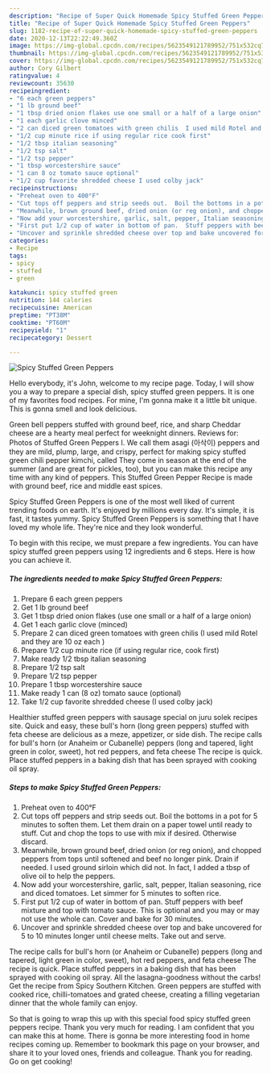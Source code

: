 ```yaml
---
description: "Recipe of Super Quick Homemade Spicy Stuffed Green Peppers"
title: "Recipe of Super Quick Homemade Spicy Stuffed Green Peppers"
slug: 1182-recipe-of-super-quick-homemade-spicy-stuffed-green-peppers
date: 2020-12-13T22:22:49.360Z
image: https://img-global.cpcdn.com/recipes/5623549121789952/751x532cq70/spicy-stuffed-green-peppers-recipe-main-photo.jpg
thumbnail: https://img-global.cpcdn.com/recipes/5623549121789952/751x532cq70/spicy-stuffed-green-peppers-recipe-main-photo.jpg
cover: https://img-global.cpcdn.com/recipes/5623549121789952/751x532cq70/spicy-stuffed-green-peppers-recipe-main-photo.jpg
author: Cory Gilbert
ratingvalue: 4
reviewcount: 35630
recipeingredient:
- "6 each green peppers"
- "1 lb ground beef"
- "1 tbsp dried onion flakes use one small or a half of a large onion"
- "1 each garlic clove minced"
- "2 can diced green tomatoes with green chilis  I used mild Rotel and they are 10 oz each "
- "1/2 cup minute rice if using regular rice cook first"
- "1/2 tbsp italian seasoning"
- "1/2 tsp salt"
- "1/2 tsp pepper"
- "1 tbsp worcestershire sauce"
- "1 can 8 oz tomato sauce optional"
- "1/2 cup favorite shredded cheese I used colby jack"
recipeinstructions:
- "Preheat oven to 400°F"
- "Cut tops off peppers and strip seeds out.  Boil the bottoms in a pot for 5 minutes to soften them. Let them drain on a paper towel until ready to stuff.  Cut and chop the tops to use with mix if desired.  Otherwise discard."
- "Meanwhile, brown ground beef, dried onion (or reg onion), and chopped peppers from tops until softened and beef no longer pink.  Drain if needed.  I used ground sirloin which did not.  In fact, I added a tbsp of olive oil to help the peppers."
- "Now add your worcestershire, garlic, salt, pepper, Italian seasoning, rice and diced tomatoes.  Let simmer for 5 minutes to soften rice."
- "First put 1/2 cup of water in bottom of pan.  Stuff peppers with beef mixture and top with tomato sauce.  This is optional and you may or may not use the whole can.  Cover and bake for 30 minutes."
- "Uncover and sprinkle shredded cheese over top and bake uncovered for 5 to 10 minutes longer until cheese melts.  Take out and serve."
categories:
- Recipe
tags:
- spicy
- stuffed
- green

katakunci: spicy stuffed green 
nutrition: 144 calories
recipecuisine: American
preptime: "PT38M"
cooktime: "PT60M"
recipeyield: "1"
recipecategory: Dessert

---
```



![Spicy Stuffed Green Peppers](https://img-global.cpcdn.com/recipes/5623549121789952/751x532cq70/spicy-stuffed-green-peppers-recipe-main-photo.jpg)

Hello everybody, it's John, welcome to my recipe page. Today, I will show you a way to prepare a special dish, spicy stuffed green peppers. It is one of my favorites food recipes. For mine, I'm gonna make it a little bit unique. This is gonna smell and look delicious.

Green bell peppers stuffed with ground beef, rice, and sharp Cheddar cheese are a hearty meal perfect for weeknight dinners. Reviews for: Photos of Stuffed Green Peppers I. We call them asagi (아삭이) peppers and they are mild, plump, large, and crispy, perfect for making spicy stuffed green chili pepper kimchi, called They come in season at the end of the summer (and are great for pickles, too), but you can make this recipe any time with any kind of peppers. This Stuffed Green Pepper Recipe is made with ground beef, rice and middle east spices.

Spicy Stuffed Green Peppers is one of the most well liked of current trending foods on earth. It's enjoyed by millions every day. It's simple, it is fast, it tastes yummy. Spicy Stuffed Green Peppers is something that I have loved my whole life. They're nice and they look wonderful.


To begin with this recipe, we must prepare a few ingredients. You can have spicy stuffed green peppers using 12 ingredients and 6 steps. Here is how you can achieve it.

<!--inarticleads1-->

##### The ingredients needed to make Spicy Stuffed Green Peppers:

1. Prepare 6 each green peppers
1. Get 1 lb ground beef
1. Get 1 tbsp dried onion flakes (use one small or a half of a large onion)
1. Get 1 each garlic clove (minced)
1. Prepare 2 can diced green tomatoes with green chilis  (I used mild Rotel and they are 10 oz each )
1. Prepare 1/2 cup minute rice (if using regular rice, cook first)
1. Make ready 1/2 tbsp italian seasoning
1. Prepare 1/2 tsp salt
1. Prepare 1/2 tsp pepper
1. Prepare 1 tbsp worcestershire sauce
1. Make ready 1 can (8 oz) tomato sauce (optional)
1. Take 1/2 cup favorite shredded cheese (I used colby jack)


Healthier stuffed green peppers with sausage special on juru solek recipes site. Quick and easy, these bull&#39;s horn (long green peppers) stuffed with feta cheese are delicious as a meze, appetizer, or side dish. The recipe calls for bull&#39;s horn (or Anaheim or Cubanelle) peppers (long and tapered, light green in color, sweet), hot red peppers, and feta cheese The recipe is quick. Place stuffed peppers in a baking dish that has been sprayed with cooking oil spray. 

<!--inarticleads2-->

##### Steps to make Spicy Stuffed Green Peppers:

1. Preheat oven to 400°F
1. Cut tops off peppers and strip seeds out.  Boil the bottoms in a pot for 5 minutes to soften them. Let them drain on a paper towel until ready to stuff.  Cut and chop the tops to use with mix if desired.  Otherwise discard.
1. Meanwhile, brown ground beef, dried onion (or reg onion), and chopped peppers from tops until softened and beef no longer pink.  Drain if needed.  I used ground sirloin which did not.  In fact, I added a tbsp of olive oil to help the peppers.
1. Now add your worcestershire, garlic, salt, pepper, Italian seasoning, rice and diced tomatoes.  Let simmer for 5 minutes to soften rice.
1. First put 1/2 cup of water in bottom of pan.  Stuff peppers with beef mixture and top with tomato sauce.  This is optional and you may or may not use the whole can.  Cover and bake for 30 minutes.
1. Uncover and sprinkle shredded cheese over top and bake uncovered for 5 to 10 minutes longer until cheese melts.  Take out and serve.


The recipe calls for bull&#39;s horn (or Anaheim or Cubanelle) peppers (long and tapered, light green in color, sweet), hot red peppers, and feta cheese The recipe is quick. Place stuffed peppers in a baking dish that has been sprayed with cooking oil spray. All the lasagna-goodness without the carbs! Get the recipe from Spicy Southern Kitchen. Green peppers are stuffed with cooked rice, chilli-tomatoes and grated cheese, creating a filling vegetarian dinner that the whole family can enjoy. 

So that is going to wrap this up with this special food spicy stuffed green peppers recipe. Thank you very much for reading. I am confident that you can make this at home. There is gonna be more interesting food in home recipes coming up. Remember to bookmark this page on your browser, and share it to your loved ones, friends and colleague. Thank you for reading. Go on get cooking!
